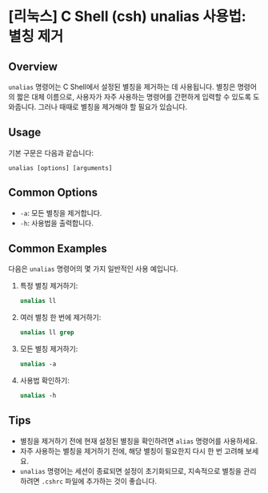# [리눅스] C Shell (csh) unalias 사용법: 별칭 제거

## Overview
`unalias` 명령어는 C Shell에서 설정된 별칭을 제거하는 데 사용됩니다. 별칭은 명령어의 짧은 대체 이름으로, 사용자가 자주 사용하는 명령어를 간편하게 입력할 수 있도록 도와줍니다. 그러나 때때로 별칭을 제거해야 할 필요가 있습니다.

## Usage
기본 구문은 다음과 같습니다:

```
unalias [options] [arguments]
```

## Common Options
- `-a`: 모든 별칭을 제거합니다.
- `-h`: 사용법을 출력합니다.

## Common Examples
다음은 `unalias` 명령어의 몇 가지 일반적인 사용 예입니다.

1. 특정 별칭 제거하기:
   ```csh
   unalias ll
   ```

2. 여러 별칭 한 번에 제거하기:
   ```csh
   unalias ll grep
   ```

3. 모든 별칭 제거하기:
   ```csh
   unalias -a
   ```

4. 사용법 확인하기:
   ```csh
   unalias -h
   ```

## Tips
- 별칭을 제거하기 전에 현재 설정된 별칭을 확인하려면 `alias` 명령어를 사용하세요.
- 자주 사용하는 별칭을 제거하기 전에, 해당 별칭이 필요한지 다시 한 번 고려해 보세요.
- `unalias` 명령어는 세션이 종료되면 설정이 초기화되므로, 지속적으로 별칭을 관리하려면 `.cshrc` 파일에 추가하는 것이 좋습니다.
